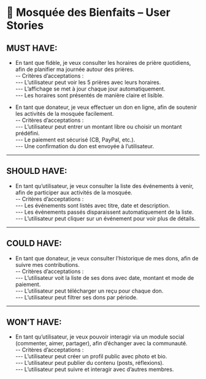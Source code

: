 # 🕌 Mosquée des Bienfaits – User Stories

## MUST HAVE:
- En tant que fidèle, je veux consulter les horaires de prière quotidiens, afin de planifier ma journée autour des prières.  
-- Critères d’acceptations :  
--- L’utilisateur peut voir les 5 prières avec leurs horaires.  
--- L’affichage se met à jour chaque jour automatiquement.  
--- Les horaires sont présentés de manière claire et lisible.  

- En tant que donateur, je veux effectuer un don en ligne, afin de soutenir les activités de la mosquée facilement.  
-- Critères d’acceptations :  
--- L’utilisateur peut entrer un montant libre ou choisir un montant prédéfini.  
--- Le paiement est sécurisé (CB, PayPal, etc.).  
--- Une confirmation du don est envoyée à l’utilisateur.  

---

## SHOULD HAVE:
- En tant qu’utilisateur, je veux consulter la liste des événements à venir, afin de participer aux activités de la mosquée.  
-- Critères d’acceptations :  
--- Les événements sont listés avec titre, date et description.  
--- Les événements passés disparaissent automatiquement de la liste.  
--- L’utilisateur peut cliquer sur un événement pour voir plus de détails.  

---

## COULD HAVE:
- En tant que donateur, je veux consulter l’historique de mes dons, afin de suivre mes contributions.  
-- Critères d’acceptations :  
--- L’utilisateur voit la liste de ses dons avec date, montant et mode de paiement.  
--- L’utilisateur peut télécharger un reçu pour chaque don.  
--- L’utilisateur peut filtrer ses dons par période.  

---

## WON’T HAVE:
- En tant qu’utilisateur, je veux pouvoir interagir via un module social (commenter, aimer, partager), afin d’échanger avec la communauté.  
-- Critères d’acceptations :  
--- L’utilisateur peut créer un profil public avec photo et bio.  
--- L’utilisateur peut publier du contenu (posts, réflexions).  
--- L’utilisateur peut suivre et interagir avec d’autres membres.  

